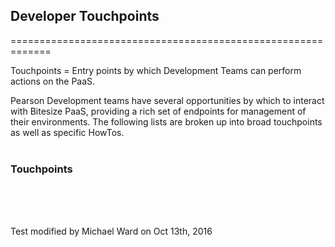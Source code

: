 ## Developer Touchpoints
=============================================================

Touchpoints = Entry points by which Development Teams can perform actions on the PaaS.

Pearson Development teams have several opportunities by which to interact with Bitesize PaaS, providing a rich set of endpoints for management of their environments. The following lists are broken up into broad touchpoints as well as specific HowTos.
<br><br>
### Touchpoints



<br>

<br><br>
Test modified by  Michael Ward on Oct 13th, 2016
